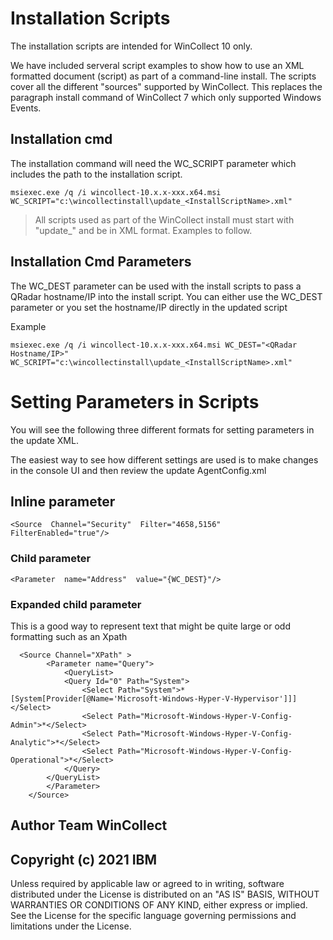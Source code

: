 # Installation Scripts

The installation scripts are intended for WinCollect 10 only.

We have included serveral script examples to show how to use an XML formatted document (script) as part of a command-line install. The scripts cover all the different "sources" supported by WinCollect.  This replaces the paragraph install command of WinCollect 7 which only supported Windows Events.

## Installation cmd

The installation command will need the WC_SCRIPT parameter which includes the path to the installation script.

 

    msiexec.exe /q /i wincollect-10.x.x-xxx.x64.msi WC_SCRIPT="c:\wincollectinstall\update_<InstallScriptName>.xml"

> All scripts used as part of the WinCollect install must start with
> "update_" and be in XML format. Examples to follow.

  

## Installation Cmd Parameters


The WC_DEST parameter can be used with the install scripts to pass a QRadar hostname/IP into the install script. You can either use the WC_DEST parameter or you set the hostname/IP directly in the updated script

Example  
  

    msiexec.exe /q /i wincollect-10.x.x-xxx.x64.msi WC_DEST="<QRadar Hostname/IP>"  WC_SCRIPT="c:\wincollectinstall\update_<InstallScriptName>.xml"

# Setting Parameters in Scripts

You will see the following three different formats for setting parameters in the update XML.

The easiest way to see how different settings are used is to make changes in the console UI and then review the update AgentConfig.xml

  

## Inline parameter

    <Source  Channel="Security"  Filter="4658,5156"  FilterEnabled="true"/>

  

### Child parameter

    <Parameter  name="Address"  value="{WC_DEST}"/>

  

### Expanded child parameter

This is a good way to represent text that might be quite large or odd formatting such as an Xpath

      <Source Channel="XPath" >
            <Parameter name="Query">
                <QueryList>
                <Query Id="0" Path="System">
                    <Select Path="System">*[System[Provider[@Name='Microsoft-Windows-Hyper-V-Hypervisor']]]</Select>
                    <Select Path="Microsoft-Windows-Hyper-V-Config-Admin">*</Select>
                    <Select Path="Microsoft-Windows-Hyper-V-Config-Analytic">*</Select>
                    <Select Path="Microsoft-Windows-Hyper-V-Config-Operational">*</Select>
                </Query>
            </QueryList>
            </Parameter>
        </Source>



## Author  Team WinCollect

## Copyright (c) 2021 IBM  
Unless required by applicable law or agreed to in writing, software distributed under the License is distributed on an "AS IS" BASIS, WITHOUT WARRANTIES OR CONDITIONS OF ANY KIND, either express or implied. See the License for the specific language governing permissions and limitations under the License.
